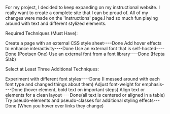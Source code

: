 For my project, I decided to keep expanding on my instructional website. I really want to create a complete site that I can be proud of. All of my changes were made on the 'Instructions' page.I had so much fun playing around with text and different stylized elements. 





Required Techniques (Must Have):

Create a page with an external CSS style sheet----Done
Add hover effects to enhance interactivity----Done
Use an external font that is self-hosted----Done (Poetsen One)
Use an external font from a font library----Done (Hepta Slab)


Select at Least Three Additional Techniques:

Experiment with different font styles----Done (I messed around with each font type and changed things about them)
Adjust font-weight for emphasis----Done (hover element, bold text on important steps)
Align text or elements for a clean layout----Done(all text is centered or aligned in a table)
Try pseudo-elements and pseudo-classes for additional styling effects---Done (When you hover over links they change)